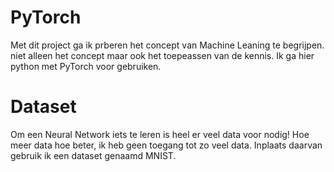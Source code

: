 # PyTorch
Met dit project ga ik prberen het concept van Machine Leaning te begrijpen.
niet alleen het concept maar ook het toepeassen van de kennis.
Ik ga hier python met PyTorch voor gebruiken. 

# Dataset
Om een Neural Network iets te leren is heel er veel data voor nodig!
Hoe meer data hoe beter, ik heb geen toegang tot zo veel data.
Inplaats daarvan gebruik ik een dataset genaamd MNIST.


